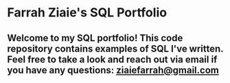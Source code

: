 # Farrah Ziaie's SQL Portfolio
## Welcome to my SQL portfolio! This code repository contains examples of SQL I've written. Feel free to take a look and reach out via email if you have any questions: ziaiefarrah@gmail.com
